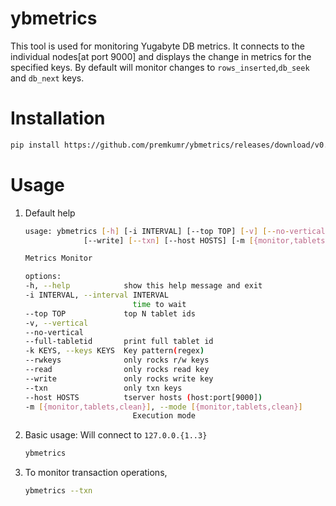 # ybmetrics

This tool is used for monitoring Yugabyte DB metrics. It connects to the individual nodes[at port 9000] and
displays the change in metrics for the specified keys. By default will monitor changes to
`rows_inserted`,`db_seek` and `db_next` keys.

# Installation

```bash
pip install https://github.com/premkumr/ybmetrics/releases/download/v0.5.5/ybmetrics-0.5.5-py3-none-any.whl
```

# Usage

1. Default help

    ```bash
    usage: ybmetrics [-h] [-i INTERVAL] [--top TOP] [-v] [--no-vertical] [--full-tabletid] [-k KEYS] [--rwkeys] [--read]
                 [--write] [--txn] [--host HOSTS] [-m [{monitor,tablets,clean}]]

    Metrics Monitor

    options:
    -h, --help            show this help message and exit
    -i INTERVAL, --interval INTERVAL
                            time to wait
    --top TOP             top N tablet ids
    -v, --vertical
    --no-vertical
    --full-tabletid       print full tablet id
    -k KEYS, --keys KEYS  Key pattern(regex)
    --rwkeys              only rocks r/w keys
    --read                only rocks read key
    --write               only rocks write key
    --txn                 only txn keys
    --host HOSTS          tserver hosts (host:port[9000])
    -m [{monitor,tablets,clean}], --mode [{monitor,tablets,clean}]
                            Execution mode
    ```

1. Basic usage: Will connect to `127.0.0.{1..3}`

    ```bash
    ybmetrics
    ```

1. To monitor transaction operations,

    ```bash
    ybmetrics --txn
    ```
